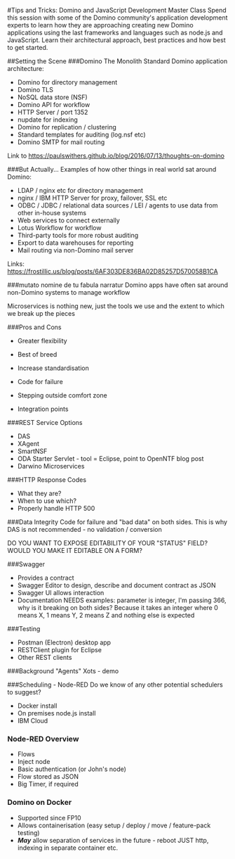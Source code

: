 #Tips and Tricks: Domino and JavaScript Development Master Class
Spend this session with some of the Domino community's application development experts to learn how they are approaching creating new Domino applications using the last frameworks and languages such as node.js and JavaScript. Learn their architectural approach, best practices and how best to get started.

##Setting the Scene
###Domino The Monolith
Standard Domino application architecture:

- Domino for directory management
- Domino TLS
- NoSQL data store (NSF)
- Domino API for workflow
- HTTP Server / port 1352
- nupdate  for indexing
- Domino for replication / clustering
- Standard templates for auditing (log.nsf etc)
- Domino SMTP for mail routing

Link to https://paulswithers.github.io/blog/2016/07/13/thoughts-on-domino

###But Actually...
Examples of how other things in real world sat around Domino:

- LDAP / nginx etc for directory management
- nginx / IBM HTTP Server for proxy, failover, SSL etc
- ODBC / JDBC / relational data sources / LEI / agents to use data from other in-house systems
- Web services to connect externally
- Lotus Workflow for workflow
- Third-party tools for more robust auditing
- Export to data warehouses for reporting
- Mail routing via non-Domino mail server

Links: https://frostillic.us/blog/posts/6AF303DE836BA02D85257D570058B1CA

###mutato nomine de tu fabula narratur
Domino apps have often sat around non-Domino systems to manage workflow

Microservices is nothing new, just the tools we use and the extent to which we break up the pieces

###Pros and Cons
- Greater flexibility
- Best of breed
- Increase standardisation

- Code for failure
- Stepping outside comfort zone
- Integration points

###REST Service Options
- DAS
- XAgent
- SmartNSF
- ODA Starter Servlet - tool = Eclipse, point to OpenNTF blog post
- Darwino Microservices

###HTTP Response Codes
- What they are?
- When to use which?
- Properly handle HTTP 500

###Data Integrity
Code for failure and "bad data" on both sides. This is why DAS is not recommended - no validation / conversion

DO YOU WANT TO EXPOSE EDITABILITY OF YOUR "STATUS" FIELD? WOULD YOU MAKE IT EDITABLE ON A FORM?

###Swagger
- Provides a contract
- Swagger Editor to design, describe and document contract as JSON
- Swagger UI allows interaction
- Documentation NEEDS examples: parameter is integer, I'm passing 366, why is it breaking on both sides? Because it takes an integer where 0 means X, 1 means Y, 2 means Z and nothing else is expected

###Testing
- Postman (Electron) desktop app
- RESTClient plugin for Eclipse
- Other REST clients

###Background "Agents"
Xots - demo

###Scheduling - Node-RED
Do we know of any other potential schedulers to suggest?

- Docker install
- On premises node.js install
- IBM Cloud

### Node-RED Overview
- Flows
- Inject node
- Basic authentication (or John's node)
- Flow stored as JSON
- Big Timer, if required

### Domino on Docker
- Supported since FP10
- Allows containerisation (easy setup / deploy / move / feature-pack testing)
- **_May_** allow separation of services in the future - reboot JUST http, indexing in separate container etc.
